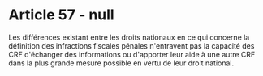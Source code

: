 # Article 57 - null


Les différences existant entre les droits nationaux en ce qui concerne la définition des infractions fiscales pénales n'entravent pas la capacité des CRF d'échanger des informations ou d'apporter leur aide à une autre CRF dans la plus grande mesure possible en vertu de leur droit national.
